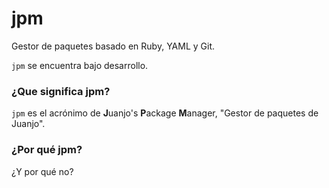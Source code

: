# jpm

Gestor de paquetes basado en Ruby, YAML y Git.

`jpm` se encuentra bajo desarrollo.

### ¿Que significa jpm?

`jpm` es el acrónimo de **J**uanjo's **P**ackage **M**anager, "Gestor de paquetes de Juanjo".

### ¿Por qué jpm?

¿Y por qué no?